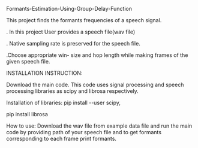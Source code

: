  Formants-Estimation-Using-Group-Delay-Function 
 
This project finds the formants frequencies of a speech signal.

. In this project User provides a speech file(wav file)

. Native sampling rate is preserved for the speech file.

.Choose appropriate win- size and hop length while making frames of the given speech file.


INSTALLATION INSTRUCTION:

Download the main code.  This code uses signal processing and speech processing libraries as scipy and librosa respectively.

Installation of libraries:
pip install --user scipy,

pip install librosa

How to use:
Download the wav file from example data file and run the main code by providing path of your speech file and to get formants corresponding to each frame print formants.
  
